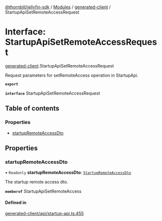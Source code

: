 [@thornbill/jellyfin-sdk](../README.md) / [Modules](../modules.md) / [generated-client](../modules/generated_client.md) / StartupApiSetRemoteAccessRequest

# Interface: StartupApiSetRemoteAccessRequest

[generated-client](../modules/generated_client.md).StartupApiSetRemoteAccessRequest

Request parameters for setRemoteAccess operation in StartupApi.

**`export`**

**`interface`** StartupApiSetRemoteAccessRequest

## Table of contents

### Properties

- [startupRemoteAccessDto](generated_client.StartupApiSetRemoteAccessRequest.md#startupremoteaccessdto)

## Properties

### startupRemoteAccessDto

• `Readonly` **startupRemoteAccessDto**: [`StartupRemoteAccessDto`](generated_client.StartupRemoteAccessDto.md)

The startup remote access dto.

**`memberof`** StartupApiSetRemoteAccess

#### Defined in

[generated-client/api/startup-api.ts:455](https://github.com/thornbill/jellyfin-sdk-typescript/blob/029620a/src/generated-client/api/startup-api.ts#L455)
